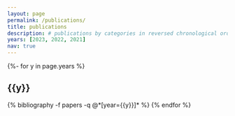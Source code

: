 ```yaml
---
layout: page
permalink: /publications/
title: publications
description: # publications by categories in reversed chronological order. generated by jekyll-scholar.
years: [2023, 2022, 2021]
nav: true
---
```

<div class="publications">

{%- for y in page.years %}
  <h2 class="year">{{y}}</h2>
  {% bibliography -f papers -q @*[year={{y}}]* %}
{% endfor %}

</div>
